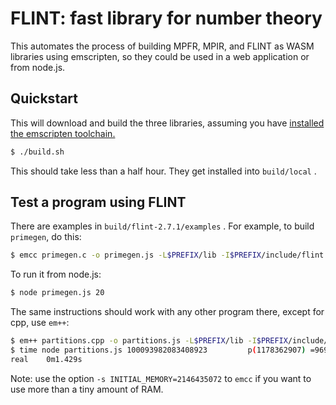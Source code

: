 # FLINT: fast library for number theory

This automates the process of building MPFR, MPIR, and FLINT as WASM libraries using emscripten, so they could be used in a web application or from node.js.

## Quickstart

This will download and build the three libraries, assuming you have [installed the emscripten toolchain.](https://emscripten.org/docs/getting_started/downloads.html)

```sh
$ ./build.sh
```

This should take less than a half hour.  They get installed into `build/local` .

## Test a program using FLINT

There are examples in `build/flint-2.7.1/examples` .  For example,  to build `primegen`, do this:

```sh
$ emcc primegen.c -o primegen.js -L$PREFIX/lib -I$PREFIX/include/flint -I$PREFIX/include -lflint -lmpir -lmpfr
```

To run it from node.js:

```sh
$ node primegen.js 20
```

The same instructions should work with any other program there, except for cpp, use `em++`: 

```sh
$ em++ partitions.cpp -o partitions.js -L$PREFIX/lib -I$PREFIX/include/flint -I$PREFIX/include -lflint -lmpir -lmpfr
$ time node partitions.js 100093982083408923         p(1178362907) =969255932718701...362545
real    0m1.429s
```

Note: use the option `-s INITIAL_MEMORY=2146435072` to `emcc` if you want to use more than a tiny amount of RAM.